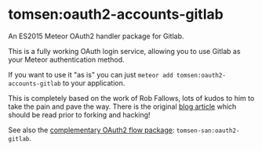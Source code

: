 # tomsen:oauth2-accounts-gitlab

An ES2015 Meteor OAuth2 handler package for Gitlab.

This is a fully working OAuth login service, allowing you to use Gitlab as your Meteor authentication method. 

If you want to use it "as is" you can just `meteor add tomsen:oauth2-accounts-gitlab` to your application.

This is completely based on the work of Rob Fallows, lots of kudos to him to take the pain and pave the way. 
There is the original [blog article](http://robfallows.github.io/2015/12/17/writing-an-oauth-2-handler.html) which should be read prior to forking and hacking!

See also the [complementary OAuth2 flow package](https://github.com/tomsen-san/meteor-gitlab): `tomsen-san:oauth2-gitlab`.
